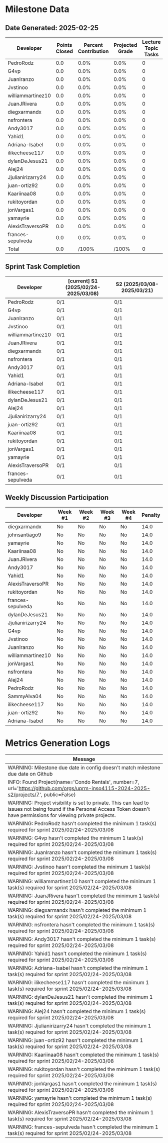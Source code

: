 # Milestone Data

## Date Generated: 2025-02-25
| Developer | Points Closed | Percent Contribution | Projected Grade | Lecture Topic Tasks |
| --------- | ------------- | -------------------- | --------------- | ------------------- |
| PedroRodz | 0.0 | 0.0% | 0.0% | 0 |
| G4vp | 0.0 | 0.0% | 0.0% | 0 |
| JuanIranzo | 0.0 | 0.0% | 0.0% | 0 |
| Jvstinoo | 0.0 | 0.0% | 0.0% | 0 |
| williammartinez10 | 0.0 | 0.0% | 0.0% | 0 |
| JuanJRivera | 0.0 | 0.0% | 0.0% | 0 |
| diegxarmandx | 0.0 | 0.0% | 0.0% | 0 |
| nsfrontera | 0.0 | 0.0% | 0.0% | 0 |
| Andy3017 | 0.0 | 0.0% | 0.0% | 0 |
| Yahid1 | 0.0 | 0.0% | 0.0% | 0 |
| Adriana-Isabel | 0.0 | 0.0% | 0.0% | 0 |
| ilikecheese117 | 0.0 | 0.0% | 0.0% | 0 |
| dylanDeJesus21 | 0.0 | 0.0% | 0.0% | 0 |
| Alej24 | 0.0 | 0.0% | 0.0% | 0 |
| Jjulianirizarry24 | 0.0 | 0.0% | 0.0% | 0 |
| juan-ortiz92 | 0.0 | 0.0% | 0.0% | 0 |
| Kaariinaa08 | 0.0 | 0.0% | 0.0% | 0 |
| rukitoyordan | 0.0 | 0.0% | 0.0% | 0 |
| jonVargas1 | 0.0 | 0.0% | 0.0% | 0 |
| yamayrie | 0.0 | 0.0% | 0.0% | 0 |
| AlexisTraversoPR | 0.0 | 0.0% | 0.0% | 0 |
| frances-sepulveda | 0.0 | 0.0% | 0.0% | 0 |
| Total | 0.0 | /100% | /100% | 0 |


## Sprint Task Completion

| Developer | [current] S1 (2025/02/24-2025/03/08) | S2 (2025/03/08-2025/03/21) |
|---|---|---|
| PedroRodz | 0/1 | 0/1 |
| G4vp | 0/1 | 0/1 |
| JuanIranzo | 0/1 | 0/1 |
| Jvstinoo | 0/1 | 0/1 |
| williammartinez10 | 0/1 | 0/1 |
| JuanJRivera | 0/1 | 0/1 |
| diegxarmandx | 0/1 | 0/1 |
| nsfrontera | 0/1 | 0/1 |
| Andy3017 | 0/1 | 0/1 |
| Yahid1 | 0/1 | 0/1 |
| Adriana-Isabel | 0/1 | 0/1 |
| ilikecheese117 | 0/1 | 0/1 |
| dylanDeJesus21 | 0/1 | 0/1 |
| Alej24 | 0/1 | 0/1 |
| Jjulianirizarry24 | 0/1 | 0/1 |
| juan-ortiz92 | 0/1 | 0/1 |
| Kaariinaa08 | 0/1 | 0/1 |
| rukitoyordan | 0/1 | 0/1 |
| jonVargas1 | 0/1 | 0/1 |
| yamayrie | 0/1 | 0/1 |
| AlexisTraversoPR | 0/1 | 0/1 |
| frances-sepulveda | 0/1 | 0/1 |

## Weekly Discussion Participation

| Developer | Week #1 | Week #2 | Week #3 | Week #4 | Penalty |
|---|---|---|---|---|---|
| diegxarmandx | No | No | No | No | 14.0 |
| johnsantiago9 | No | No | No | No | 14.0 |
| yamayrie | No | No | No | No | 14.0 |
| Kaariinaa08 | No | No | No | No | 14.0 |
| JuanJRivera | No | No | No | No | 14.0 |
| Andy3017 | No | No | No | No | 14.0 |
| Yahid1 | No | No | No | No | 14.0 |
| AlexisTraversoPR | No | No | No | No | 14.0 |
| rukitoyordan | No | No | No | No | 14.0 |
| frances-sepulveda | No | No | No | No | 14.0 |
| dylanDeJesus21 | No | No | No | No | 14.0 |
| Jjulianirizarry24 | No | No | No | No | 14.0 |
| G4vp | No | No | No | No | 14.0 |
| Jvstinoo | No | No | No | No | 14.0 |
| JuanIranzo | No | No | No | No | 14.0 |
| williammartinez10 | No | No | No | No | 14.0 |
| jonVargas1 | No | No | No | No | 14.0 |
| nsfrontera | No | No | No | No | 14.0 |
| Alej24 | No | No | No | No | 14.0 |
| PedroRodz | No | No | No | No | 14.0 |
| SammyAlva04 | No | No | No | No | 14.0 |
| ilikecheese117 | No | No | No | No | 14.0 |
| juan-ortiz92 | No | No | No | No | 14.0 |
| Adriana-Isabel | No | No | No | No | 14.0 |
# Metrics Generation Logs

| Message |
| ------- |
| WARNING: Milestone due date in config doesn't match milestone due date on Github |
| INFO: Found Project(name='Condo Rentals', number=7, url='https://github.com/orgs/uprm-inso4115-2024-2025-s2/projects/7', public=False) |
| WARNING: Project visibility is set to private. This can lead to issues not being found if the Personal Access Token doesn't have permissions for viewing private projects. |
| WARNING: PedroRodz hasn't completed the minimum 1 task(s) required for sprint 2025/02/24-2025/03/08 |
| WARNING: G4vp hasn't completed the minimum 1 task(s) required for sprint 2025/02/24-2025/03/08 |
| WARNING: JuanIranzo hasn't completed the minimum 1 task(s) required for sprint 2025/02/24-2025/03/08 |
| WARNING: Jvstinoo hasn't completed the minimum 1 task(s) required for sprint 2025/02/24-2025/03/08 |
| WARNING: williammartinez10 hasn't completed the minimum 1 task(s) required for sprint 2025/02/24-2025/03/08 |
| WARNING: JuanJRivera hasn't completed the minimum 1 task(s) required for sprint 2025/02/24-2025/03/08 |
| WARNING: diegxarmandx hasn't completed the minimum 1 task(s) required for sprint 2025/02/24-2025/03/08 |
| WARNING: nsfrontera hasn't completed the minimum 1 task(s) required for sprint 2025/02/24-2025/03/08 |
| WARNING: Andy3017 hasn't completed the minimum 1 task(s) required for sprint 2025/02/24-2025/03/08 |
| WARNING: Yahid1 hasn't completed the minimum 1 task(s) required for sprint 2025/02/24-2025/03/08 |
| WARNING: Adriana-Isabel hasn't completed the minimum 1 task(s) required for sprint 2025/02/24-2025/03/08 |
| WARNING: ilikecheese117 hasn't completed the minimum 1 task(s) required for sprint 2025/02/24-2025/03/08 |
| WARNING: dylanDeJesus21 hasn't completed the minimum 1 task(s) required for sprint 2025/02/24-2025/03/08 |
| WARNING: Alej24 hasn't completed the minimum 1 task(s) required for sprint 2025/02/24-2025/03/08 |
| WARNING: Jjulianirizarry24 hasn't completed the minimum 1 task(s) required for sprint 2025/02/24-2025/03/08 |
| WARNING: juan-ortiz92 hasn't completed the minimum 1 task(s) required for sprint 2025/02/24-2025/03/08 |
| WARNING: Kaariinaa08 hasn't completed the minimum 1 task(s) required for sprint 2025/02/24-2025/03/08 |
| WARNING: rukitoyordan hasn't completed the minimum 1 task(s) required for sprint 2025/02/24-2025/03/08 |
| WARNING: jonVargas1 hasn't completed the minimum 1 task(s) required for sprint 2025/02/24-2025/03/08 |
| WARNING: yamayrie hasn't completed the minimum 1 task(s) required for sprint 2025/02/24-2025/03/08 |
| WARNING: AlexisTraversoPR hasn't completed the minimum 1 task(s) required for sprint 2025/02/24-2025/03/08 |
| WARNING: frances-sepulveda hasn't completed the minimum 1 task(s) required for sprint 2025/02/24-2025/03/08 |
